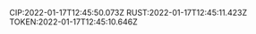 <!-- Latest build times -->

CIP:2022-01-17T12:45:50.073Z
RUST:2022-01-17T12:45:11.423Z
TOKEN:2022-01-17T12:45:10.646Z
